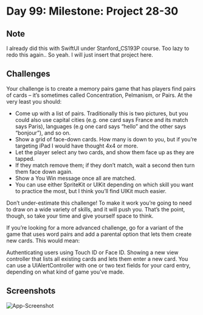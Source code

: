 # Day 99: Milestone: Project 28-30

## Note

I already did this with SwiftUI under Stanford_CS193P course. Too lazy to redo this again.. So yeah. I will just insert that project here.


## Challenges
Your challenge is to create a memory pairs game that has players find pairs of cards – it’s sometimes called Concentration, Pelmanism, or Pairs. At the very least you should:

- Come up with a list of pairs. Traditionally this is two pictures, but you could also use capital cities (e.g. one card says France and its match says Paris), languages (e.g one card says “hello” and the other says “bonjour”), and so on.
- Show a grid of face-down cards. How many is down to you, but if you’re targeting iPad I would have thought 4x4 or more.
- Let the player select any two cards, and show them face up as they are tapped.
- If they match remove them; if they don’t match, wait a second then turn them face down again.
- Show a You Win message once all are matched.
- You can use either SpriteKit or UIKit depending on which skill you want to practice the most, but I think you’ll find UIKit much easier.

Don’t under-estimate this challenge! To make it work you’re going to need to draw on a wide variety of skills, and it will push you. That’s the point, though, so take your time and give yourself space to think.

If you’re looking for a more advanced challenge, go for a variant of the game that uses word pairs and add a parental option that lets them create new cards. This would mean:

Authenticating users using Touch ID or Face ID.
Showing a new view controller that lists all existing cards and lets them enter a new card.
You can use a UIAlertController with one or two text fields for your card entry, depending on what kind of game you’ve made.


## Screenshots
![App-Screenshot](documentation/1.png)